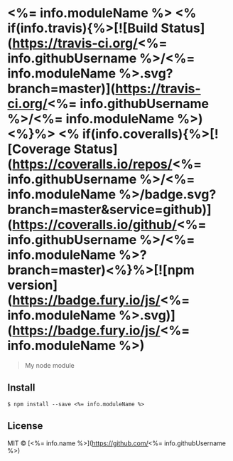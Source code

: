 # <%= info.moduleName %> <% if(info.travis){%>[![Build Status](https://travis-ci.org/<%= info.githubUsername %>/<%= info.moduleName %>.svg?branch=master)](https://travis-ci.org/<%= info.githubUsername %>/<%= info.moduleName %>)<%}%> <% if(info.coveralls){%>[![Coverage Status](https://coveralls.io/repos/<%= info.githubUsername %>/<%= info.moduleName %>/badge.svg?branch=master&service=github)](https://coveralls.io/github/<%= info.githubUsername %>/<%= info.moduleName %>?branch=master)<%}%>[![npm version](https://badge.fury.io/js/<%= info.moduleName %>.svg)](https://badge.fury.io/js/<%= info.moduleName %>)

> My node module


## Install

```
$ npm install --save <%= info.moduleName %>
```

## License

MIT © [<%= info.name %>](https://github.com/<%= info.githubUsername %>)
